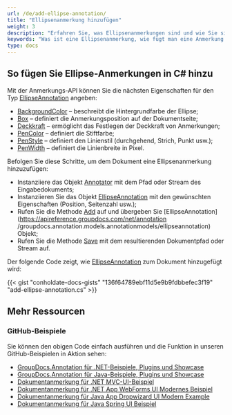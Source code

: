```yaml
---
url: /de/add-ellipse-annotation/
title: "Ellipsenanmerkung hinzufügen"
weight: 3
description: "Erfahren Sie, was Ellipsenanmerkungen sind und wie Sie sie mithilfe der GroupDocs.Annotation-API, die Teil von Conholdate.Total für .NET ist, programmgesteuert zu einem Dokument hinzufügen."
keywords: "Was ist eine Ellipsenanmerkung, wie fügt man eine Anmerkung hinzu, fügt eine Ellipsenanmerkung hinzu"
type: docs
---
```


## So fügen Sie Ellipse-Anmerkungen in C# hinzu

Mit der Anmerkungs-API können Sie die nächsten Eigenschaften für den Typ [EllipseAnnotation](https://apireference.groupdocs.com/net/annotation/groupdocs.annotation.models.annotationmodels/ellipseannotation) angeben:

* [BackgroundColor](https://apireference.groupdocs.com/annotation/net/groupdocs.annotation.models.annotationmodels/areaannotation/properties/backgroundcolor) – beschreibt die Hintergrundfarbe der Ellipse;
* [Box](https://apireference.groupdocs.com/annotation/net/groupdocs.annotation.models.annotationmodels/areaannotation/properties/box) – definiert die Anmerkungsposition auf der Dokumentseite;
* [Deckkraft](https://apireference.groupdocs.com/annotation/net/groupdocs.annotation.models.annotationmodels/areaannotation/properties/opacity) – ermöglicht das Festlegen der Deckkraft von Anmerkungen;
* [PenColor](https://apireference.groupdocs.com/annotation/net/groupdocs.annotation.models.annotationmodels/areaannotation/properties/pencolor) – definiert die Stiftfarbe;
* [PenStyle](https://apireference.groupdocs.com/annotation/net/groupdocs.annotation.models.annotationmodels/areaannotation/properties/penstyle) – definiert den Linienstil (durchgehend, Strich, Punkt usw.);
* [PenWidth](https://apireference.groupdocs.com/annotation/net/groupdocs.annotation.models.annotationmodels/areaannotation/properties/penwidth) – definiert die Linienbreite in Pixel.

Befolgen Sie diese Schritte, um dem Dokument eine Ellipsenanmerkung hinzuzufügen:

* Instanziiere das Objekt [Annotator](https://apireference.groupdocs.com/net/annotation/groupdocs.annotation/annotator) mit dem Pfad oder Stream des Eingabedokuments;
* Instanziieren Sie das Objekt [EllipseAnnotation](https://apireference.groupdocs.com/net/annotation/groupdocs.annotation.models.annotationmodels/ellipseannotation) mit den gewünschten Eigenschaften (Position, Seitenzahl usw.);
* Rufen Sie die Methode [Add](https://apireference.groupdocs.com/net/annotation/groupdocs.annotation/annotator/methods/add) auf und übergeben Sie [EllipseAnnotation](https://apireference.groupdocs.com/net/annotation /groupdocs.annotation.models.annotationmodels/ellipseannotation) Objekt;
* Rufen Sie die Methode [Save](https://apireference.groupdocs.com/net/annotation/groupdocs.annotation/annotator/methods/save/index) mit dem resultierenden Dokumentpfad oder Stream auf.

Der folgende Code zeigt, wie [EllipseAnnotation](https://apireference.groupdocs.com/net/annotation/groupdocs.annotation.models.annotationmodels/ellipseannotation) zum Dokument hinzugefügt wird:

{{< gist "conholdate-docs-gists" "136f64789ebf11d5e9b9fdbbefec3f19" "add-ellipse-annotation.cs" >}}

## Mehr Ressourcen
### GitHub-Beispiele
Sie können den obigen Code einfach ausführen und die Funktion in unseren GitHub-Beispielen in Aktion sehen:

* [GroupDocs.Annotation für .NET-Beispiele, Plugins und Showcase](https://github.com/groupdocs-annotation/GroupDocs.Annotation-for-.NET)
* [GroupDocs.Annotation für Java-Beispiele, Plugins und Showcase](https://github.com/groupdocs-annotation/GroupDocs.Annotation-for-Java)
* [Dokumentanmerkung für .NET MVC-UI-Beispiel](https://github.com/groupdocs-annotation/GroupDocs.Annotation-for-.NET-MVC)
* [Dokumentanmerkung für .NET App WebForms UI Modernes Beispiel](https://github.com/groupdocs-annotation/GroupDocs.Annotation-for-.NET-WebForms)
* [Dokumentanmerkung für Java App Dropwizard UI Modern Example](https://github.com/groupdocs-annotation/GroupDocs.Annotation-for-Java-Dropwizard)
* [Dokumentanmerkung für Java Spring UI Beispiel](https://github.com/groupdocs-annotation/GroupDocs.Annotation-for-Java-Spring)
    




